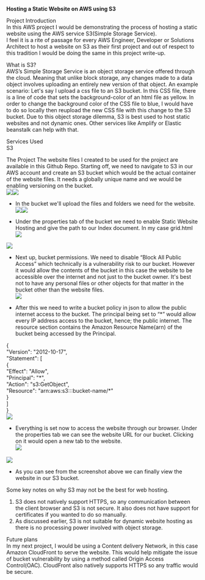 **Hosting a Static Website on AWS using S3**

Project Introduction  
In this AWS project I would be demonstrating the process of hosting a static website using the AWS service S3(Simple Storage Service).  
I feel it is a rite of passage for every AWS Engineer, Developer or Solutions Architect to host a website on S3 as their first project and out of respect to this tradition I would be doing the same in this project write-up.

What is S3?  
AWS’s Simple Storage Service is an object storage service offered through the cloud. Meaning that unlike block storage, any changes made to a data object involves uploading an entirely new version of that object. An example scenario: Let's say I upload a css file to an S3 bucket. In this CSS file, there is a line of code that sets the background-color of an html file as yellow. In order to change the background color of the CSS file to blue, I would have to do so locally then reupload the new CSS file with this change to the S3 bucket. Due to this object storage dilemma, S3 is best used to host static websites and not dynamic ones. Other services like Amplify or Elastic beanstalk can help with that.

Services Used  
S3

The Project
The website files I created to be used for the project are available in this Github Repo.
Starting off, we need to navigate to S3 in our AWS account and create an S3 bucket which would be the actual container of the website files. It needs a globally unique name and we would be enabling versioning on the bucket.  
![](./images/image8.png)![](./images/image6.png)

- In the bucket we'll upload the files and folders we need for the website.  
![](./images/image9.png)![](./images/image5.png)

- Under the properties tab of the bucket we need to enable Static Website Hosting and give the path to our Index document. In my case grid.html  
![](./images/image3.png)

![](./images/image1.png)

- Next up, bucket permissions. We need to disable “Block All Public Access” which technically is a vulnerability risk to our bucket. However it would allow the contents of the bucket in this case the website to be accessible over the internet and not just to the bucket owner. It's best not to have any personal files or other objects for that matter in the bucket other than the website files.  
![](./images/image10.png)

- After this we need to write a bucket policy in json to allow the public internet access to the bucket. The principal being set to “\*” would allow every IP address access to the bucket, hence; the public internet. The resource section contains the Amazon Resource Name(arn) of the bucket being accessed by the Principal.

{  
"Version": "2012-10-17",  
"Statement": \[  
{  
"Effect": "Allow",  
"Principal": "\*",  
"Action": "s3:GetObject",  
"Resource": "arn:aws:s3:::bucket-name/\*"  
 }  
 \]  
 }  
![](./images/image7.png)

- Everything is set now to access the website through our browser. Under the properties tab we can see the website URL for our bucket. Clicking on it would open a new tab to the website.  
![](./images/image2.png)

![](./images/image4.png)

- As you can see from the screenshot above we can finally view the website in our S3 bucket.

Some key notes on why S3 may not be the best for web hosting.

1. S3 does not natively support HTTPS, so any communication between the client browser and S3 is not secure. It also does not have support for certificates if you wanted to do so manually.
2. As discussed earlier, S3 is not suitable for dynamic website hosting as there is no processing power involved with object storage.

Future plans  
In my next project, I would be using a Content delivery Network, in this case Amazon CloudFront to serve the website. This would help mitigate the issue of bucket vulnerability by using a method called Origin Access Control(OAC). CloudFront also natively supports HTTPS so any traffic would be secure.

